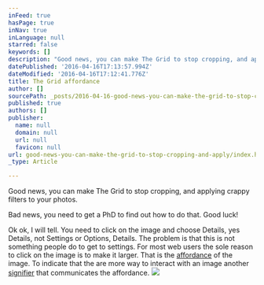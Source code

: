 ```yaml
---
inFeed: true
hasPage: true
inNav: true
inLanguage: null
starred: false
keywords: []
description: "Good news, you can make The Grid to stop cropping, and applying crappy filters to your photos.\_"
datePublished: '2016-04-16T17:13:57.994Z'
dateModified: '2016-04-16T17:12:41.776Z'
title: The Grid affordance
author: []
sourcePath: _posts/2016-04-16-good-news-you-can-make-the-grid-to-stop-cropping-and-apply.md
published: true
authors: []
publisher:
  name: null
  domain: null
  url: null
  favicon: null
url: good-news-you-can-make-the-grid-to-stop-cropping-and-apply/index.html
_type: Article

---
```

Good news, you can make The Grid to stop cropping, and applying crappy filters to your photos. 

Bad news, you need to get a PhD to find out how to do that. Good luck!

Ok ok, I will tell. You need to click on the image and choose Details, yes Details, not Settings or Options, Details. The problem is that this is not something people do to get to settings. For most web users the sole reason to click on the image is to make it larger. That is the [affordance][0] of the image. To indicate that the are more way to interact with an image another [signifier][1] that communicates the affordance.
![](https://the-grid-user-content.s3-us-west-2.amazonaws.com/903913f3-0087-4f9a-ad8b-49089b9f58b2.jpg)

[0]: http://www.jnd.org/dn.mss/affordances_and.html
[1]: https://www.nngroup.com/articles/user-mistakes/